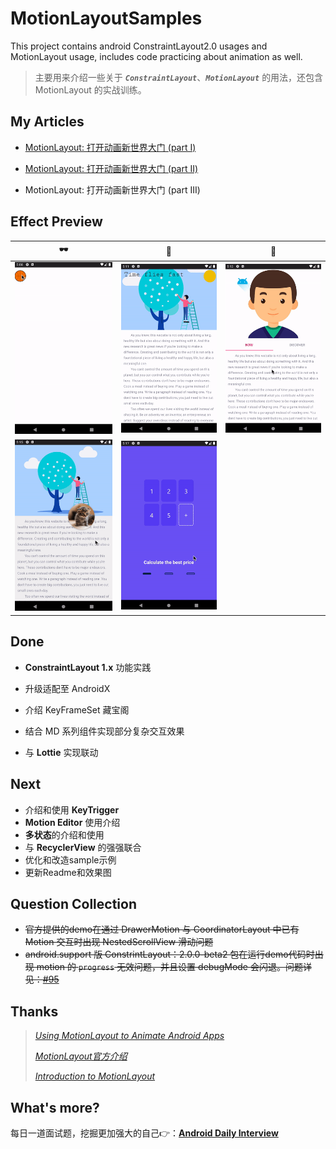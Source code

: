 # MotionLayoutSamples
This project contains android ConstraintLayout2.0 usages and MotionLayout usage, includes code practicing about animation as well.

> 主要用来介绍一些关于 ***`ConstraintLayout`***、***`MotionLayout`***  的用法，还包含 MotionLayout 的实战训练。

## My Articles

- [MotionLayout: 打开动画新世界大门 (part I)](https://juejin.im/post/6844903918598635534)
- [MotionLayout: 打开动画新世界大门 (part II)](https://juejin.im/post/6860316642887663624)

- MotionLayout: 打开动画新世界大门 (part III)

## Effect Preview

|                   :dark_sunglasses:                    |                    :deciduous_tree:                    |                :green_salad:                 |
| :----------------------------------------------------: | :----------------------------------------------------: | :------------------------------------------: |
| ![preview_balls_sport](./arts/preview_balls_sport.gif) |      ![preview_appbar](./arts/preview_appbar.gif)      | ![preview_lottie](./arts/preview_lottie.gif) |
|    ![preview_keycycle](./arts/preview_keycycle.gif)    | ![preview_multi_state](./arts/preview_multi_state.gif) |                                              |



## Done

- **ConstraintLayout 1.x** 功能实践

- 升级适配至 AndroidX

- 介绍 KeyFrameSet 藏宝阁

- 结合 MD 系列组件实现部分复杂交互效果

- 与 **Lottie** 实现联动


## Next

- 介绍和使用 **KeyTrigger**
- **Motion Editor** 使用介绍
- **多状态**的介绍和使用
- 与 **RecyclerView** 的强强联合
- 优化和改造sample示例
- 更新Readme和效果图

## Question Collection

- ~~官方提供的demo在通过 DrawerMotion 与 CoordinatorLayout 中已有 Motion 交互时出现 NestedScrollView 滑动问题~~
- ~~android.support 版 ConstrintLayout：2.0.0-beta2 包在运行demo代码时出现 motion 的 `progress` 无效问题，并且设置 debugMode 会闪退。问题详见：[#95](https://github.com/googlesamples/android-ConstraintLayoutExamples/issues/95)~~

## Thanks

> *[Using MotionLayout to Animate Android Apps](https://codelabs.developers.google.com/codelabs/motion-layout/index.html?index=..%2F..index#0)*
>
> *[MotionLayout官方介绍](https://developer.android.com/training/constraint-layout/motion-layout)*
>
> *[Introduction to MotionLayout](https://medium.com/google-developers/introduction-to-motionlayout-part-i-29208674b10d)*

## What's more?

每日一道面试题，挖掘更加强大的自己👉：[**Android Daily Interview**](https://github.com/Moosphan/Android-Daily-Interview)